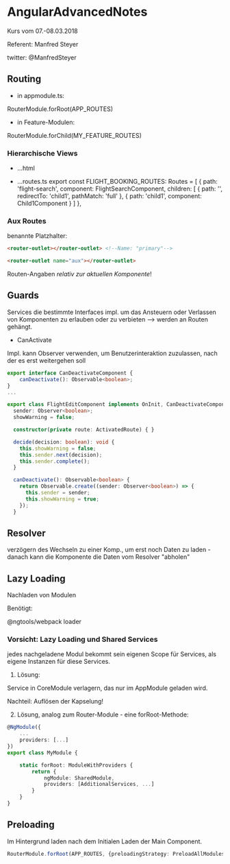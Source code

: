 # AngularAdvancedNotes
Kurs vom 07.-08.03.2018

Referent: Manfred Steyer 

twitter: @ManfredSteyer

## Routing

- in appmodule.ts:

RouterModule.forRoot(APP_ROUTES)

- in Feature-Modulen:

RouterModule.forChild(MY\_FEATURE\_ROUTES)

### Hierarchische Views

- ...html
<router-outlet></router-outlet>

- ...routes.ts
export const FLIGHT_BOOKING_ROUTES: Routes = [
  {
    path: 'flight-search',
    component: FlightSearchComponent,
    children: [
        {
            path: '',
            redirectTo: 'child1',
            pathMatch: 'full'
        },
        {
            path: 'child1',
            component: Child1Component
        }
    ]
  },

### Aux Routes

benannte Platzhalter:

```html
<router-outlet></router-outlet> <!--Name: "primary"-->

<router-outlet name="aux"></router-outlet>
```

Routen-Angaben _relativ zur aktuellen Komponente_! 


## Guards

Services die bestimmte Interfaces impl. um das Ansteuern oder Verlassen von Komponenten zu erlauben oder zu verbieten --> werden an Routen gehängt.

- CanActivate 

Impl. kann Observer verwenden, um Benutzerinteraktion zuzulassen, nach der es erst weitergehen soll

```ts
export interface CanDeactivateComponent {
    canDeactivate(): Observable<boolean>;
}
...

export class FlightEditComponent implements OnInit, CanDeactivateComponent {
  sender: Observer<boolean>;
  showWarning = false;

  constructor(private route: ActivatedRoute) { }

  decide(decision: boolean): void {
    this.showWarning = false;
    this.sender.next(decision);
    this.sender.complete();
  }

  canDeactivate(): Observable<boolean> {
    return Observable.create((sender: Observer<boolean>) => {
      this.sender = sender;
      this.showWarning = true;
    });
  }
  ```

## Resolver

verzögern des Wechseln zu einer Komp., um erst noch Daten zu laden - danach kann die Komponente die Daten vom Resolver "abholen"


## Lazy Loading

Nachladen von Modulen

Benötigt:

@ngtools/webpack loader

### Vorsicht: Lazy Loading und Shared Services

jedes nachgeladene Modul bekommt sein eigenen Scope für Services, als eigene Instanzen für diese Services.

1. Lösung:

Service in CoreModule verlagern, das nur im AppModule geladen wird.

Nachteil: Auflösen der Kapselung!

2. Lösung, analog zum Router-Module - eine forRoot-Methode:

```ts
@NgModule({
    ...
    providers: [...]
})
export class MyModule {

    static forRoot: ModuleWithProviders {
        return {
            ngModule: SharedModule,
            providers: [AdditionalServices, ...]
        }
    }
}
```


## Preloading

Im Hintergrund laden nach dem Initialen Laden der Main Component.

```ts
RouterModule.forRoot(APP_ROUTES, {preloadingStrategy: PreloadAllModules})
```
